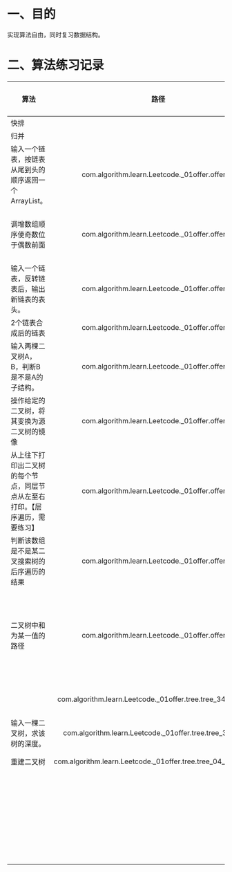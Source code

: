 # 一、目的

实现算法自由，同时复习数据结构。



# 二、算法练习记录

| 算法                                                         |                             路径                             | 日期       | 总次数 | 备注                                 |
| ------------------------------------------------------------ | :----------------------------------------------------------: | ---------- | ------ | ------------------------------------ |
| 快排                                                         |                                                              | 20211130_1 | 1      |                                      |
| 归并                                                         |                                                              | 20211130_1 | 1      |                                      |
| 输入一个链表，按链表从尾到头的顺序返回一个ArrayList。        |        com.algorithm.learn.Leetcode._01offer.offer03         | 20211130_1 | 1      | 递归、栈                             |
| 调增数组顺序使奇数位于偶数前面                               |        com.algorithm.learn.Leetcode._01offer.offer13         | 20211130_1 | 1      | 难写，细节多练习                     |
| 输入一个链表，反转链表后，输出新链表的表头。                 |        com.algorithm.learn.Leetcode._01offer.offer15         | 20211201_1 | 1      |                                      |
| 2个链表合成后的链表                                          |        com.algorithm.learn.Leetcode._01offer.offer16         | 20211201_1 | 1      |                                      |
| 输入两棵二叉树A，B，判断B是不是A的子结构。                   |        com.algorithm.learn.Leetcode._01offer.offer17         | 20211201_1 | 1      |                                      |
| 操作给定的二叉树，将其变换为源二叉树的镜像                   |        com.algorithm.learn.Leetcode._01offer.offer18         | 20211201_1 | 1      |                                      |
| 从上往下打印出二叉树的每个节点，同层节点从左至右打印。【层序遍历，需要练习】 |        com.algorithm.learn.Leetcode._01offer.offer22         | 20211201_1 | 1      |                                      |
| 判断该数组是不是某二叉搜索树的后序遍历的结果                 |        com.algorithm.learn.Leetcode._01offer.offer23         | 20211201_1 | 1      |                                      |
| 二叉树中和为某一值的路径                                     |        com.algorithm.learn.Leetcode._01offer.offer24         | 20211201_1 | 1      | 这个是之前面试kyline的第三道算法题目 |
|                                                              | com.algorithm.learn.Leetcode._01offer.tree.tree_34_find_path | 20211201_1 | 1      | 有思维图解                           |
| 输入一棵二叉树，求该树的深度。                               |   com.algorithm.learn.Leetcode._01offer.tree.tree_38_depth   | 20211201_1 | 1      | 【测试通过】                         |
| 重建二叉树                                                   | com.algorithm.learn.Leetcode._01offer.tree.tree_04_reconstruct | 20211201_1 | 1      | 【课手写】                           |
|                                                              |                                                              |            |        |                                      |
|                                                              |                                                              |            |        |                                      |
|                                                              |                                                              |            |        |                                      |
|                                                              |                                                              |            |        |                                      |
|                                                              |                                                              |            |        |                                      |
|                                                              |                                                              |            |        |                                      |
|                                                              |                                                              |            |        |                                      |
|                                                              |                                                              |            |        |                                      |
|                                                              |                                                              |            |        |                                      |
|                                                              |                                                              |            |        |                                      |
|                                                              |                                                              |            |        |                                      |
|                                                              |                                                              |            |        |                                      |
|                                                              |                                                              |            |        |                                      |
|                                                              |                                                              |            |        |                                      |
|                                                              |                                                              |            |        |                                      |
|                                                              |                                                              |            |        |                                      |
|                                                              |                                                              |            |        |                                      |
|                                                              |                                                              |            |        |                                      |
|                                                              |                                                              |            |        |                                      |
|                                                              |                                                              |            |        |                                      |
|                                                              |                                                              |            |        |                                      |
|                                                              |                                                              |            |        |                                      |
|                                                              |                                                              |            |        |                                      |
|                                                              |                                                              |            |        |                                      |
|                                                              |                                                              |            |        |                                      |
|                                                              |                                                              |            |        |                                      |
|                                                              |                                                              |            |        |                                      |
|                                                              |                                                              |            |        |                                      |
|                                                              |                                                              |            |        |                                      |
|                                                              |                                                              |            |        |                                      |
|                                                              |                                                              |            |        |                                      |
|                                                              |                                                              |            |        |                                      |
|                                                              |                                                              |            |        |                                      |
|                                                              |                                                              |            |        |                                      |
|                                                              |                                                              |            |        |                                      |

